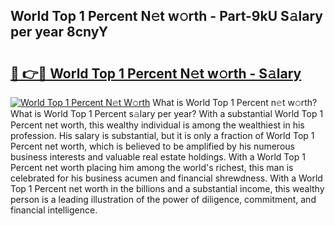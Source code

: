 ## World Top 1 Percent N𝚎t w𝚘rth - Part-9kU S𝚊lary per year 8cnyY

# <h2><a href="http://gc3b7f.nevu.top/?p=World+Top+1+Percent">🔗 👉🔴 World Top 1 Percent N𝚎t w𝚘rth - S𝚊lary</a></h2>

[![World Top 1 Percent N𝚎t W𝚘rth](https://i.imgur.com/Oavwk0R.jpeg)](http://gc3b7f.nevu.top/?p=World+Top+1+Percent)
What is World Top 1 Percent n𝚎t w𝚘rth? What is World Top 1 Percent s𝚊lary per year?
With a substantial World Top 1 Percent net worth, this wealthy individual is among the wealthiest in his profession. His salary is substantial, but it is only a fraction of World Top 1 Percent net worth, which is believed to be amplified by his numerous business interests and valuable real estate holdings. With a World Top 1 Percent net worth placing him among the world's richest, this man is celebrated for his business acumen and financial shrewdness. With a World Top 1 Percent net worth in the billions and a substantial income, this wealthy person is a leading illustration of the power of diligence, commitment, and financial intelligence.
